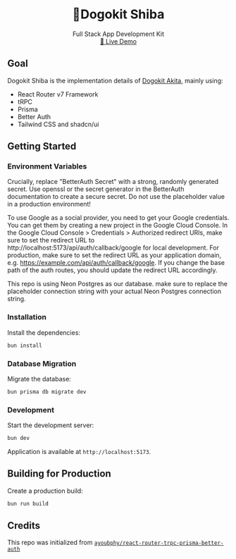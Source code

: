 <div align="center">
	<h1 align="center">🐶Dogokit Shiba</h1>
  <p align="center">
    <span>Full Stack App Development Kit</span>
    <br />
    <a href="https://shiba.dogokit.com">🚧 Live Demo</a>
  </p>
</div>

## Goal

Dogokit Shiba is the implementation details of [Dogokit Akita](https://github.com/dogokit/dogokit-akita), mainly using:

- React Router v7 Framework
- tRPC
- Prisma
- Better Auth
- Tailwind CSS and shadcn/ui

## Getting Started

### Environment Variables

Crucially, replace "BetterAuth Secret" with a strong, randomly generated secret. Use openssl or the secret generator in the BetterAuth documentation to create a secure secret. Do not use the placeholder value in a production environment!

To use Google as a social provider, you need to get your Google credentials. You can get them by creating a new project in the Google Cloud Console.
In the Google Cloud Console > Credentials > Authorized redirect URIs, make sure to set the redirect URL to http://localhost:5173/api/auth/callback/google for local development. For production, make sure to set the redirect URL as your application domain, e.g. https://example.com/api/auth/callback/google. If you change the base path of the auth routes, you should update the redirect URL accordingly.

This repo is using Neon Postgres as our database. make sure to replace the placeholder connection string with your actual Neon Postgres connection string.

### Installation

Install the dependencies:

```bash
bun install
```

### Database Migration

Migrate the database:

```bash
bun prisma db migrate dev
```

### Development

Start the development server:

```bash
bun dev
```

Application is available at `http://localhost:5173`.

## Building for Production

Create a production build:

```bash
bun run build
```

## Credits

This repo was initialized from [`ayoubphy/react-router-trpc-prisma-better-auth`](https://github.com/ayoubphy/react-router-trpc-prisma-better-auth)

